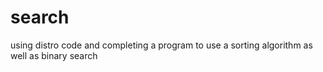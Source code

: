 search
======

using distro code and completing a program to use a sorting algorithm as well as binary search
